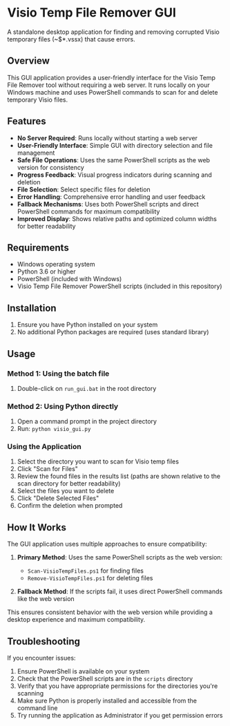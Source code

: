 # Visio Temp File Remover GUI

A standalone desktop application for finding and removing corrupted Visio temporary files (~$*.vssx) that cause errors.

## Overview

This GUI application provides a user-friendly interface for the Visio Temp File Remover tool without requiring a web server. It runs locally on your Windows machine and uses PowerShell commands to scan for and delete temporary Visio files.

## Features

- **No Server Required**: Runs locally without starting a web server
- **User-Friendly Interface**: Simple GUI with directory selection and file management
- **Safe File Operations**: Uses the same PowerShell scripts as the web version for consistency
- **Progress Feedback**: Visual progress indicators during scanning and deletion
- **File Selection**: Select specific files for deletion
- **Error Handling**: Comprehensive error handling and user feedback
- **Fallback Mechanisms**: Uses both PowerShell scripts and direct PowerShell commands for maximum compatibility
- **Improved Display**: Shows relative paths and optimized column widths for better readability

## Requirements

- Windows operating system
- Python 3.6 or higher
- PowerShell (included with Windows)
- Visio Temp File Remover PowerShell scripts (included in this repository)

## Installation

1. Ensure you have Python installed on your system
2. No additional Python packages are required (uses standard library)

## Usage

### Method 1: Using the batch file
1. Double-click on `run_gui.bat` in the root directory

### Method 2: Using Python directly
1. Open a command prompt in the project directory
2. Run: `python visio_gui.py`

### Using the Application
1. Select the directory you want to scan for Visio temp files
2. Click "Scan for Files"
3. Review the found files in the results list (paths are shown relative to the scan directory for better readability)
4. Select the files you want to delete
5. Click "Delete Selected Files"
6. Confirm the deletion when prompted

## How It Works

The GUI application uses multiple approaches to ensure compatibility:

1. **Primary Method**: Uses the same PowerShell scripts as the web version:
   - `Scan-VisioTempFiles.ps1` for finding files
   - `Remove-VisioTempFiles.ps1` for deleting files

2. **Fallback Method**: If the scripts fail, it uses direct PowerShell commands like the web version

This ensures consistent behavior with the web version while providing a desktop experience and maximum compatibility.

## Troubleshooting

If you encounter issues:
1. Ensure PowerShell is available on your system
2. Check that the PowerShell scripts are in the `scripts` directory
3. Verify that you have appropriate permissions for the directories you're scanning
4. Make sure Python is properly installed and accessible from the command line
5. Try running the application as Administrator if you get permission errors